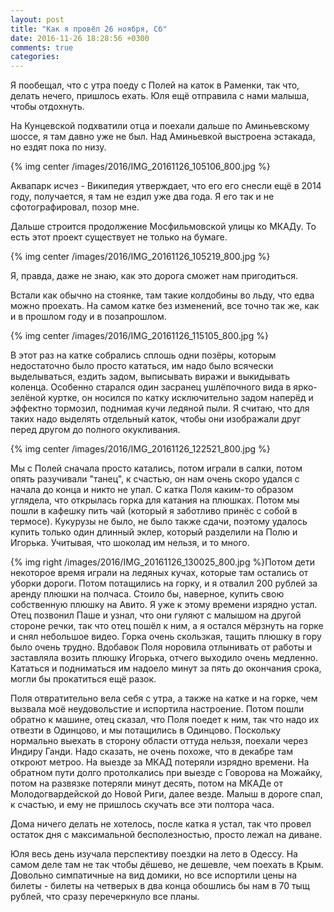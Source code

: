 ```yaml
---
layout: post
title: "Как я провёл 26 ноября, Сб"
date: 2016-11-26 18:28:56 +0300
comments: true
categories: 
---
```

Я пообещал, что с утра поеду с Полей на каток в Раменки, так что, делать нечего, пришлось ехать. Юля ещё отправила с нами малыша, чтобы отдохнуть.

На Кунцевской подхватили отца и поехали дальше по Аминьевскому шоссе, я там давно уже не был. Над Аминьевкой выстроена эстакада, но ездят пока по низу. 

{% img center /images/2016/IMG_20161126_105106_800.jpg %}

Аквапарк исчез - Википедия утверждает, что его его снесли ещё в 2014 году, получается, я там не ездил уже два года. Я его так и не сфотографировал, позор мне.

Дальше строится продолжение Мосфильмовской улицы ко МКАДу. То есть этот проект существует не только на бумаге.

{% img center /images/2016/IMG_20161126_105219_800.jpg %}

Я, правда, даже не знаю, как это дорога сможет нам пригодиться.

Встали как обычно на стоянке, там такие колдобины во льду, что едва можно проехать. На самом катке без изменений, все точно так же, как и в прошлом году и в позапрошлом.

{% img center /images/2016/IMG_20161126_115105_800.jpg %}

В этот раз на катке собрались сплошь одни позёры, которым недостаточно было просто кататься, им надо было всячески выделываться, ездить задом, выписывать виражи и выкидывать коленца. Особенно старался один засранец ушлёпочного вида в ярко-зелёной куртке, он носился по катку исключительно задом наперёд и эффектно тормозил, поднимая кучи ледяной пыли. Я считаю, что для таких надо выделять отдельный каток, чтобы они изображали друг перед другом до полного окукливания.  

{% img center /images/2016/IMG_20161126_122521_800.jpg %}

Мы с Полей сначала просто катались, потом играли в салки, потом опять разучивали "танец", к счастью, он нам очень скоро удался с начала до конца и никто не упал. С катка Поля каким-то образом углядела, что открылась горка для катания на плюшках. Потом мы пошли в кафешку пить чай (который я заботливо принёс с собой в термосе). Кукурузы не было, не было также сдачи, поэтому удалось купить только один длинный эклер, который разделили на Полю и Игорька. Учитывая, что шоколад им нельзя, и то много.

{% img right /images/2016/IMG_20161126_130025_800.jpg %}Потом дети некоторое время играли на ледяных кучах, которые там остались от уборки дороги. Потом потащились на горку, и я отвалил 200 рублей за аренду плюшки на полчаса. Стоило бы, наверное, купить свою собственную плюшку на Авито. Я уже к этому времени изрядно устал. Отец позвонил Паше и узнал, что они гуляют с малышом на другой стороне речки, так что отец пошёл к ним, а я остался мёрзнуть на горке и снял небольшое видео. Горка очень скользкая, тащить плюшку в гору было очень трудно. Вдобавок Поля норовила отлынивать от работы и заставляла возить плюшку Игорька, отчего выходило очень медленно. Кататься и подниматься им надоело минут за пять до окончания срока, могли бы прокатиться ещё разок. 

Поля отвратительно вела себя с утра, а также на катке и на горке, чем вызвала моё неудовольстие и испортила настроение. Потом пошли обратно к машине, отец сказал, что Поля поедет к ним, так что надо их отвезти в Одинцово, и мы потащились в Одинцово. Поскольку нормально выехать в сторону области оттуда нельзя, поехали через Индиру Ганди. Надо сказать, не очень похоже, что в декабре там откроют метроо. На выезде за МКАД потеряли изрядно времени. На обратном пути долго протолкались при выезде с Говорова на Можайку, потом на развязке потеряли минут десять, потом на МКАДе от Молодогвардейской до Новой Риги, далее везде. Малыш в дороге спал, к счастью, и ему не пришлось скучать все эти полтора часа.

Дома ничего делать не хотелось, после катка я устал, так что провел остаток дня с максимальной бесполезностью, просто лежал на диване.

Юля весь день изучала перспективу поездки на лето в Одессу. На самом деле там не так чтобы дёшево, не дешевле, чем поехать в Крым. Довольно симпатичные на вид домики, но все испортили цены на билеты - билеты на четверых в два конца обошлись бы нам в 70 тыщ рублей, что сразу перечеркнуло все планы.